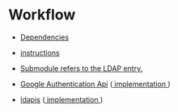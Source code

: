 # Workflow

* <a href='https://github.com/Shachar297/Ldap-GoogleAuth/blob/master/server/requirements/dependecies.sh' target=_blank> Dependencies  </a>

* <a href='https://github.com/Shachar297/Ldap-GoogleAuth/blob/master/server/requirements/instructions.md' target=_blank> instructions </a>

* [Submodule refers to the LDAP entry.](/server)

* [Google Authentication Api](https://www.authenticatorapi.com/) ([ implementation ](/server/logic/user-logic.js))

* [ldapjs](http://ldapjs.org/client.html) ([ implementation ](/server/logic/ldap-logic.js))

